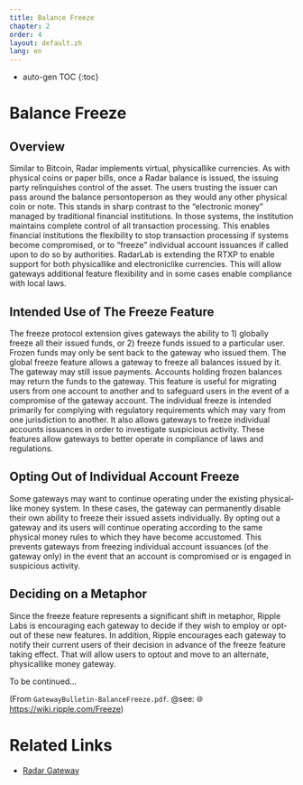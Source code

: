 ```yaml
---
title: Balance Freeze
chapter: 2
order: 4
layout: default.zh
lang: en
---
```


* auto-gen TOC
{:toc}

# Balance Freeze

## Overview

Similar to Bitcoin, Radar implements virtual, physical­like currencies. As with physical coins or paper bills, once a Radar balance is issued, the issuing party relinquishes control of the asset. The users trusting the issuer can pass around the balance person­to­person as they would any other physical coin or note.
This stands in sharp contrast to the “electronic money” managed by traditional financial institutions. In those systems, the institution maintains complete control of all transaction processing. This enables financial institutions the flexibility to stop transaction processing if systems become compromised, or to “freeze” individual account issuances if called upon to do so by authorities.
RadarLab is extending the RTXP to enable support for both physical­like and electronic­like currencies. This will allow gateways additional feature flexibility and in some cases enable compliance with local laws.

## Intended Use of The Freeze Feature

The freeze protocol extension gives gateways the ability to 1) globally freeze all their issued funds, or 2) freeze funds issued to a particular user. Frozen funds may only be sent back to the gateway who issued them.
The global freeze feature allows a gateway to freeze all balances issued by it. The gateway may still issue payments. Accounts holding frozen balances may return the funds to the gateway. This feature is useful for migrating users from one account to another and to safeguard users in the event of a compromise of the gateway account.
The individual freeze is intended primarily for complying with regulatory requirements which may vary from one jurisdiction to another. It also allows gateways to freeze individual accounts issuances in order to investigate suspicious activity. These features allow gateways to better operate in compliance of laws and regulations.

## Opting Out of Individual Account Freeze

Some gateways may want to continue operating under the existing physical­like money system. In these cases, the gateway can permanently disable their own ability to freeze their issued assets individually. By opting out a gateway and its users will continue operating according to the same physical money rules to which they have become accustomed. This prevents gateways from freezing individual account issuances (of the gateway only) in the event that an account is compromised or is engaged in suspicious activity.

## Deciding on a Metaphor

Since the freeze feature represents a significant shift in metaphor, Ripple Labs is encouraging each gateway to decide if they wish to employ or opt­out of these new features. In addition, Ripple encourages each gateway to notify their current users of their decision in advance of the freeze feature taking effect. That will allow users to opt­out and move to an alternate, physical­like money gateway.


To be continued...

(From `GatewayBulletin-BalanceFreeze.pdf`.  @see: 🌐 <https://wiki.ripple.com/Freeze>)

# Related Links
  * [Radar Gateway](../start)